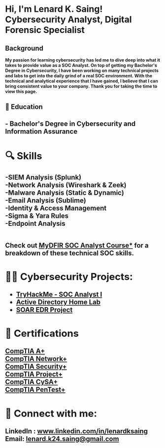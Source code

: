 <h1>Hi, I'm Lenard K. Saing! <br/>Cybersecurity Analyst</a>, Digital Forensic Specialist </h1>

<h2> Background </h2>
 <b> My passion for learning cybersecurity has led me to dive deep into what it takes to provide value as a SOC Analyst. On top of getting my Bachelor's Degree in Cybersecurity, I have been working on many technical projects and labs to get into the daily grind of a real SOC environment. With the technical and analytical experience that I have gained, I believe that I can bring consistent value to your company. Thank you for taking the time to view this page.</b>

<h2> 📜 Education <h2>
- <b> Bachelor's Degree in Cybersecurity and Information Assurance <b>

<h2> 🔍 Skills </h2>
-SIEM Analysis (Splunk) <br>
-Network Analysis (Wireshark & Zeek) <br>
-Malware Analysis (Static & Dynamic) <br>
-Email Analysis (Sublime) <br>
-Identity & Access Management <br>
-Sigma & Yara Rules <br>
-Endpoint Analysis <br>
<br>

Check out <a href="https://github.com/K24Saing/MyDFIR-SOC-Analyst-Course">MyDFIR SOC Analyst Course*</a> for a breakdown of these technical SOC skills. 
  
<h2>👨‍💻 Cybersecurity Projects:</h2>

- <b> [TryHackMe - SOC Analyst I](https://github.com/K24Saing/SOC-Analyst-1---TryHackMe) </b><br>
- <b> [Active Directory Home Lab](https://github.com/K24Saing/Active-Directory-Home-Project) </b><br>
- <b> [SOAR EDR Project](https://github.com/K24Saing/SOAR-EDR-Project) </b><br>

<h2>👔 Certifications </h2>
<a href="https://github.com/K24Saing/Certifications/blob/main/CompTIA%20A%2B%20ce%20certificate.pdf">CompTIA A+</a><br>
<a href="https://github.com/K24Saing/Certifications/blob/main/CompTIA%20Network%2B%20ce%20certificate%20(1).pdf">CompTIA Network+</a><br>
<a href="https://github.com/K24Saing/Certifications/blob/main/CompTIA%20Security%2B%20ce%20certificate.pdf">CompTIA Security+</a><br>
<a href="https://github.com/K24Saing/Certifications/blob/main/CompTIA%20Project%2B%20certificate.pdf">CompTIA Project+</a><br>
<a href="https://github.com/K24Saing/Certifications/blob/main/CompTIA%20CySA%2B%20ce%20certificate.pdf">CompTIA CySA+</a><br>
<a href="https://github.com/K24Saing/Certifications/blob/main/CompTIA%20PenTest%2B%20ce%20certificate.pdf">CompTIA PenTest+</a>

<h2> 🤳 Connect with me:</h2>

LinkedIn : www.linkedin.com/in/lenardksaing <br>
Email: lenard.k24.saing@gmail.com

<!--
**joshmadakor1/joshmadakor1** is a ✨ _special_ ✨ repository because its `README.md` (this file) appears on your GitHub profile.

Here are some ideas to get you started:

- 🔭 I’m currently working on ...
- 🌱 I’m currently learning ...
- 👯 I’m looking to collaborate on ...
- 🤔 I’m looking for help with ...
- 💬 Ask me about ...
- 📫 How to reach me: ...
- 😄 Pronouns: ...
- ⚡ Fun fact: ...
-->
